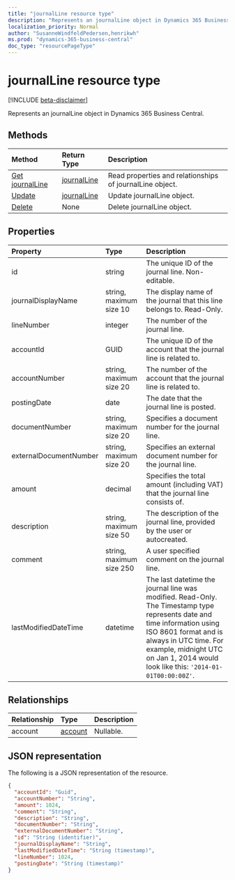 ```yaml
---
title: "journalLine resource type"
description: "Represents an journalLine object in Dynamics 365 Business Central."
localization_priority: Normal
author: "SusanneWindfeldPedersen,henrikwh"
ms.prod: "dynamics-365-business-central"
doc_type: "resourcePageType"
---
```


# journalLine resource type

[!INCLUDE [beta-disclaimer](../../includes/beta-disclaimer.md)]

Represents an journalLine object in Dynamics 365 Business Central.

## Methods

| Method       | Return Type | Description |
|:-------------|:------------|:------------|
| [Get journalLine](../api/dynamics-journalline-get.md) | [journalLine](dynamics-journalline.md) | Read properties and relationships of journalLine object. |
| [Update](../api/dynamics-journalline-update.md) | [journalLine](dynamics-journalline.md) | Update journalLine object. |
| [Delete](../api/dynamics-journalline-delete.md) | None | Delete journalLine object. |

## Properties

| Property     | Type        | Description |
|:-------------|:------------|:------------|
|id                    |string                    |The unique ID of the journal line. Non-editable.                   |
|journalDisplayName    |string, maximum size 10 |The display name of the journal that this line belongs to. Read-Only.|
|lineNumber            |integer                 |The number of the journal line.                                    |
|accountId             |GUID                    |The unique ID of the account that the journal line is related to.  |
|accountNumber         |string, maximum size 20 |The number of the account that the journal line is related to.     |
|postingDate           |date                    |The date that the journal line is posted.                          |
|documentNumber        |string, maximum size 20 |Specifies a document number for the journal line.                  |
|externalDocumentNumber|string, maximum size 20 |Specifies an external document number for the journal line.        |
|amount                |decimal                 |Specifies the total amount (including VAT) that the journal line consists of.|
|description           |string, maximum size 50 |The description of the journal line, provided by the user or autocreated.|
|comment               |string, maximum size 250|A user specified comment on the journal line.                      |
|lastModifiedDateTime  |datetime                |The last datetime the journal line was modified. Read-Only. The Timestamp type represents date and time information using ISO 8601 format and is always in UTC time. For example, midnight UTC on Jan 1, 2014 would look like this: `'2014-01-01T00:00:00Z'`. |


## Relationships

| Relationship | Type        | Description |
|:-------------|:------------|:------------|
|account|[account](dynamics-account.md)| Nullable.|

## JSON representation

The following is a JSON representation of the resource.

<!-- {
  "blockType": "resource",
  "optionalProperties": [

  ],
  "@odata.type": "microsoft.graph.journalLine",
  "baseType": "",
  "keyProperty": "id"
}-->

```json
{
  "accountId": "Guid",
  "accountNumber": "String",
  "amount": 1024,
  "comment": "String",
  "description": "String",
  "documentNumber": "String",
  "externalDocumentNumber": "String",
  "id": "String (identifier)",
  "journalDisplayName": "String",
  "lastModifiedDateTime": "String (timestamp)",
  "lineNumber": 1024,
  "postingDate": "String (timestamp)"
}
```

<!-- uuid: 16cd6b66-4b1a-43a1-adaf-3a886856ed98
2019-02-04 14:57:30 UTC -->
<!-- {
  "type": "#page.annotation",
  "description": "journalLine resource",
  "keywords": "",
  "section": "documentation",
  "tocPath": ""
}-->